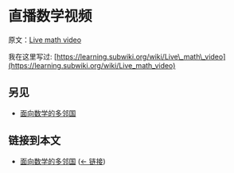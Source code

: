 # 直播数学视频

原文：[Live math video](https://wiki.issarice.com/wiki/Live_math_video)

我在这里写过: [https://learning.subwiki.org/wiki/Live\_math\_video](https://learning.subwiki.org/wiki/Live_math_video)

## 另见

* [面向数学的多邻国](https://wiki.issarice.com/wiki/Duolingo_for_math)

## 链接到本文

* [面向数学的多邻国](https://wiki.issarice.com/wiki/Duolingo_for_math) ‎ ([← 链接](https://wiki.issarice.com/index.php?title=Special:WhatLinksHere&target=Duolingo+for+math))